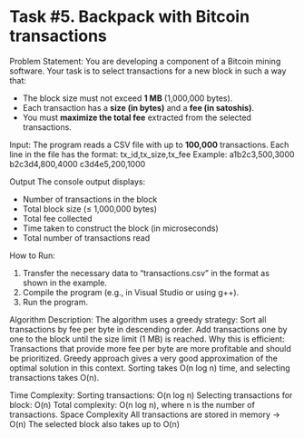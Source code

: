 ﻿# Task #5. Backpack with Bitcoin transactions

Problem Statement:
You are developing a component of a Bitcoin mining software. Your task is to select transactions for a new block in such a way that:
- The block size must not exceed **1 MB** (1,000,000 bytes).
- Each transaction has a **size (in bytes)** and a **fee (in satoshis)**.
- You must **maximize the total fee** extracted from the selected transactions.

Input:
The program reads a CSV file with up to **100,000** transactions. Each line in the file has the format:
tx_id,tx_size,tx_fee
Example:
a1b2c3,500,3000
b2c3d4,800,4000
c3d4e5,200,1000

Output
The console output displays:
- Number of transactions in the block
- Total block size (≤ 1,000,000 bytes)
- Total fee collected
- Time taken to construct the block (in microseconds)
- Total number of transactions read

How to Run:
1. Transfer the necessary data to “transactions.csv” in the format as shown in the example.
2. Compile the program (e.g., in Visual Studio or using g++).
3. Run the program.

Algorithm Description:
The algorithm uses a greedy strategy:
Sort all transactions by fee per byte in descending order.
Add transactions one by one to the block until the size limit (1 MB) is reached.
Why this is efficient:
Transactions that provide more fee per byte are more profitable and should be prioritized.
Greedy approach gives a very good approximation of the optimal solution in this context.
Sorting takes O(n log n) time, and selecting transactions takes O(n).

Time Complexity:
Sorting transactions: O(n log n)
Selecting transactions for block: O(n)
Total complexity: O(n log n), where n is the number of transactions.
Space Complexity
All transactions are stored in memory → O(n)
The selected block also takes up to O(n)